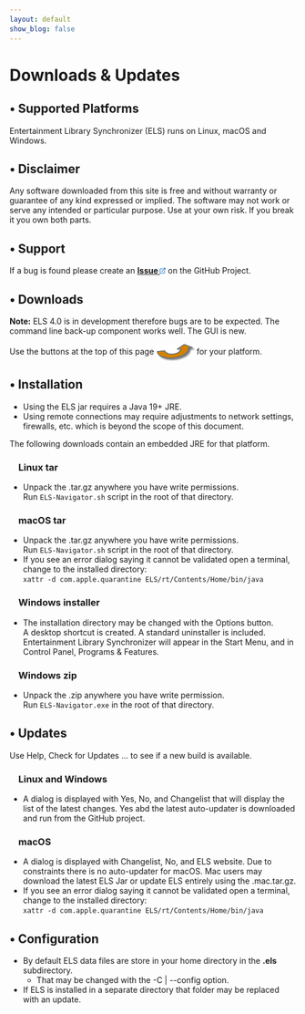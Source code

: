 ```yaml
---
layout: default
show_blog: false
---
```

# Downloads & Updates

## &bull; Supported Platforms

Entertainment Library Synchronizer (ELS) runs on Linux, macOS and Windows. 

## &bull; Disclaimer

Any software downloaded from this site is free and without warranty or guarantee of any
kind expressed or implied. The software may not work or serve any intended or particular
purpose. Use at your own risk. If you break it you own both parts.

## &bull; Support

If a bug is found please create an 
<a href="{{ site.issues_url }}" target="_blank"><b>Issue <img src="assets/images/link.png" alt="" title="On GitHub" align="bottom"  border="0"></b></a>
on the GitHub Project.


## &bull; Downloads

**Note:** ELS 4.0 is in development therefore bugs are to be expected. The command line back-up component works well. The GUI is new.

Use the buttons at the top of this page <img style="vertical-align:middle" src="assets/images/swoop-up-arrow.png" border="0"/> for your platform.

## &bull; Installation

 * Using the ELS jar requires a Java 19+ JRE.
 * Using remote connections may require adjustments to network settings, firewalls, etc.
   which is beyond the scope of this document.

The following downloads contain an embedded JRE for that platform.

### &nbsp;&nbsp;&nbsp; Linux tar

 * Unpack the .tar.gz anywhere you have write permissions.<br/>
   Run ``` ELS-Navigator.sh ``` script in the root of that directory.

### &nbsp;&nbsp;&nbsp; macOS tar

 * Unpack the .tar.gz anywhere you have write permissions.<br/>
   Run ``` ELS-Navigator.sh ``` script in the root of that directory.
 * If you see an error dialog saying it cannot be validated open a terminal, change to the installed directory:<br/>
   ``xattr -d com.apple.quarantine ELS/rt/Contents/Home/bin/java``

### &nbsp;&nbsp;&nbsp; Windows installer

 * The installation directory may be changed with the Options button.<br/>
   A desktop shortcut is created. A standard uninstaller is included. Entertainment Library Synchronizer will
   appear in the Start Menu, and in Control Panel, Programs & Features.

### &nbsp;&nbsp;&nbsp; Windows zip

 * Unpack the .zip anywhere you have write permission.<br/>
   Run ``` ELS-Navigator.exe ``` in the root of that directory.


## &bull; Updates

Use Help, Check for Updates ... to see if a new build is available.

### &nbsp;&nbsp;&nbsp; Linux and Windows

 * A dialog is displayed with Yes, No, and Changelist that will display the list of the latest changes.
   Yes abd the latest auto-updater is downloaded and run from the GitHub project.

### &nbsp;&nbsp;&nbsp; macOS

 * A dialog is displayed with Changelist, No, and ELS website. Due to constraints there is no
   auto-updater for macOS. Mac users may download the latest ELS Jar or update ELS entirely 
   using the .mac.tar.gz.
 * If you see an error dialog saying it cannot be validated open a terminal, change to the installed directory:<br/>
   ``xattr -d com.apple.quarantine ELS/rt/Contents/Home/bin/java``

## &bull; Configuration

 * By default ELS data files are store in your home directory in the **.els** subdirectory.
   * That may be changed with the -C \| \--config option.
 * If ELS is installed in a separate directory that folder may be replaced with an  update.
